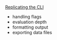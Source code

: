 

[Replicating the CLI](https://cuetorials.com/go-api/replicating/)

- handling flags
- evaluation depth
- formatting output
- exporting data files